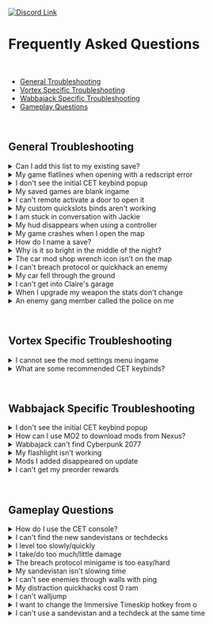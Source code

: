 [![Discord Link](https://i.imgur.com/OehZMjj.png)](https://discord.gg/eJdMQKnQVt "Discord for Support and Feedback")

# Frequently Asked Questions

&#10240;

- [General Troubleshooting](#general-troubleshooting)
- [Vortex Specific Troubleshooting](#vortex-specific-troubleshooting)
- [Wabbajack Specific Troubleshooting](#wabbajack-specific-troubleshooting)
- [Gameplay Questions](#gameplay-questions)

&#10240;

## General Troubleshooting

<details>
  <summary>Can I add this list to my existing save?</summary>
  &#10240;
  
  **You can add this list to an existing vanilla save with no issues.** If you're adding this to a previously modded save, it would depend on the mods that were   associated. Sometimes mods that add items to the game through ArchiveXL can be baked into the save, and if that mod is no longer there, would cause the game to crash.
  
  &#10240;
  
</details>

<details>
  <summary>My game flatlines when opening with a redscript error</summary>
  &#10240;
  
  **It's important to ensure that this list is installed onto a purely vanilla setup to avoid script errors and crashes from old mods.**
  
  Go to your main Cyberpunk 2077 directory and delete the **all** folders except for **"archive"**

![Clean Install 1](https://i.imgur.com/AXG7U40.png)

Additionally delete the **"mod"** folder in **"Cyberpunk 2077/archive/pc/"** 

![Clean Install 2](https://i.imgur.com/YW0s73X.png)

Now make sure you go and verify your game files through **Steam**, **GOG** or **Epic**
  
  &#10240;
  
</details>

<details>
  <summary>I don't see the initial CET keybind popup</summary>
  &#10240;
  
  Go to your main **Cyberpunk 2077 directory** to **"bin/x64/plugins/cyber_engine_tweaks"** and delete **"bindings.json"**, then restart the game.
  
  ![CET binding location](https://i.imgur.com/5BTFUBx.png)
  
   &#10240;
</details>

<details>
  <summary>My saved games are blank ingame</summary>
  &#10240;
  
  ![picture of problem](https://i.imgur.com/XBoH5Fi.png)
  
  If you run into the error displayed above, you will want to disable cloud saves as that game setting can cause this issue.
  
  On the left side of the main menu, click on **"Settings"**
  
  ![Example settings](https://i.imgur.com/2yoHsqd.png)
  
  At the top click **"Gameplay"**
  
  ![first image](https://i.imgur.com/8W36yPc.png)
  
  Scroll down to **"Enable cross-platform Saves"** and ensure that it is turned off
  
  ![second image](https://i.imgur.com/t6QOwYM.png)
  
   &#10240;
  
</details>

<details>
  <summary>I can't remote activate a door to open it</summary>
  &#10240;
  
  ![bnet 1](https://i.imgur.com/DTkEwci.png)
  
  If you run into the above issue where there is no way to remote activate a door or window, you will need to ensure that [Better Netrunning](https://www.nexusmods.com/cyberpunk2077/mods/2302) is correctly configured. On the left side of the main menu click on **"Mods"**
  
  ![bnet 2](https://i.imgur.com/U2wROZZ.png)
  
  Go to **"Better Netrunning"**
  
  ![bnet 3](https://i.imgur.com/GxIVeTh.png)
  
  Scroll down to the **"Access Points"** section and ensure that **"Unlock Networks With No Access Points"** is enabled
  
  ![bnet 4](https://i.imgur.com/7S5GG80.png)
  
  This will correct the issue
  
  ![bnet 5](https://i.imgur.com/W3I8uMT.png)
  
   &#10240;
  
</details>

<details>
  <summary>My custom quickslots binds aren't working</summary>
  &#10240;
  
  In order for your [custom quickslots](https://www.nexusmods.com/cyberpunk2077/mods/3096) options to work, your choices that you bind in the **"Mods"** menu will need to be duplicated in CET. As an example of this, you would first choose a keybind and action for a quickslot by going to **"Mods"** on the left side of the main menu
  
  ![qslot 1](https://i.imgur.com/U2wROZZ.png)
  
  At the top, select **"QSLOTS"**
  
  ![qslot 2](https://i.imgur.com/vNUFxDF.png)
  
  Adjust **"Number of Custom Quickslots"** to be 1 or more
  
  ![qslot 3](https://i.imgur.com/F0eHCqd.png)
  
  In this example, selecting for **"food"** and selecting **"9"** as the keybind
  
  ![qslot 4](https://i.imgur.com/3LBK12M.png)
  
  Press the key you chose to bind for the CET menu in order to open it, and go to **"Bindings"**
  
  ![qslot 5](https://i.imgur.com/ICUwKoO.png)
  
  Will want to duplicate the keybind for the same slot, which was Slot 1
  
  ![qslot 6](https://i.imgur.com/HOAMy7C.png)
  
  Then save the selection, and the quickslot you have chosen will now work
  
  ![qslot 7](https://i.imgur.com/5oVjZgx.png)
  
  &#10240;
  
</details>

<details>
  <summary>I am stuck in conversation with Jackie</summary>
  &#10240;
  
  You're sitting sharing a nice moment pondering the future's opportunities with Jackie at the food stand outside of your apartment, and you need to call the car in order to "feel the factory new ride". If your hints are disabled it won't tell you what to do, but you'll want to call your vehicle, default keybind is **"V"**
  
  ![example of jackie](https://i.imgur.com/CAZD805.png)
  
  &#10240;
  
</details>

<details>
  <summary>My hud disappears when using a controller</summary>
  &#10240;
  
  ![shud](https://i.imgur.com/OuugWwr.png)
  
  The reason this option is off in **"Mod Settings"**, **"LHUD ADDONS"** is if it is on, it allows certain keys to turn off all hud elements, which can be quite annoying on controller. If you would like to turn this on but want to change the keybind you will need to go to 
  
  ```
  FOR VORTEX USERS
  ```
  
  ![shud 2](https://i.imgur.com/t8J91RJ.png)
  
  ```
  FOR WABBAJACK USERS
  ```
  
  In **MO2** in the left panel left click **"Limited Hud"** to highlight it, then right click it and select **"Open in Explorer"**
  
  ![shud 3](https://i.imgur.com/EuBGa2T.png)
  
  Navigate to **"Root/r6/Input"**
  
  ![shud 4](https://i.imgur.com/qReV98j.png)
  
  **"LimitedHUD.xml** can be customized to choose whatever keybinds you would like, [a full list of CDPR's method for key naming here](https://nativedb.red4ext.com/EInputKey)
  
  ![shud 5](https://i.imgur.com/ONUo751.png)
  
  &#10240;
  
</details>

<details>
  <summary>My game crashes when I open the map</summary>
  &#10240;
  
  This is associated with a **Reshade** version issue. As this list does not include and is not tested for any reshade, adding one is at your own risk, and this is one of a multitude of issues that can arise in using one
  
   &#10240;
  
</details>

<details>
  <summary>How do I name a save?</summary>
  &#10240;
  
  You're about to create a manual save, but don't just immediately click it. If you look at the top left above that you will see where you can add a name to your save
  
  ![save](https://i.imgur.com/f96LrEP.png)
  
  &#10240;
  
</details>

<details>
  <summary>Why is it so bright in the middle of the night?</summary>
  &#10240;
  
  This is a vanilla game error and has been reported to CDPR, hopefully they will patch this in the future
  
</details>

<details>
  <summary>The car mod shop wrench icon isn't on the map</summary>
  &#10240;
  
  When on your map, on the left side ensure that when on **"FILTER: CUSTOM"** that the **"DROP POINT"** section is highlighted and the wrench icon for the [Car Modification Shop](https://www.nexusmods.com/cyberpunk2077/mods/4034) will appear in Northeast Watson
  
  ![shop 1](https://i.imgur.com/AXpYYJd.png)
  ![shop 2](https://i.imgur.com/LCJ6TCd.png)
  
  &#10240;
  
</details>

<details>
  <summary>I can't breach protocol or quickhack an enemy</summary>
  &#10240;
  
 This is due to [Better Netrunning's](https://www.nexusmods.com/cyberpunk2077/mods/2302) changes to vanilla network topology
  
  ![netrun](https://i.imgur.com/40Rr5lY.png)
  
  Sometimes the quickest way into a network is an unconscious gonk
  
  &#10240;
  
</details>

<details>
  <summary>My car fell through the ground</summary>
  &#10240;
  
  This is a vanilla game error and has been reported to CDPR, hopefully they will patch this in the future
  
  &#10240;
  
</details>

<details>
  <summary>I can't get into Claire's garage</summary>
  &#10240;
  
  This was a known issue with [Immersive Bartenders](https://www.nexusmods.com/cyberpunk2077/mods/7203) which has now been fixed, but could still be an issue on a save that was running a previous version. If the issue is affecting you, the mod author has an optional file that can be added found [here](https://www.nexusmods.com/cyberpunk2077/mods/7203?tab=files)
  
  ![optional file](https://i.imgur.com/5pOgUZ1.png)
  
  His instructions for using it are
  
  ![beast 2](https://i.imgur.com/5FtutwT.png)
  
  &#10240;
  
</details>

<details>
  <summary>When I upgrade my weapon the stats don't change</summary>
  &#10240;
  
  If you notice this happening on the crafting screen, don't continue to try to upgrade the gun. Reload your save and the issue will be resolved
  
   &#10240;
  
</details>

<details>
  <summary>An enemy gang member called the police on me</summary>
  &#10240;
  
  This is associated with [Vehicle Combat](https://www.nexusmods.com/cyberpunk2077/mods/3815). At high stars, in addition to enemy reinforcements NCDP's finest can show up, as a reflection of things getting completely out of hand
  
  &#10240;
  
</details>

&#10240;

## Vortex Specific Troubleshooting

<details>
  <summary>I cannot see the mod settings menu ingame</summary>
  &#10240;
  
  This is often associated with the **Vortex Redmod Autoconversion** being toggled on. It is off by default, but if it has done the autoconversion you will need to go through a process to correct this, and you will not have to redownload the associated mods. Go to the left side of Vortex to the grey bar and click on **"Settings"**
  
  ![step 1](https://i.imgur.com/ilpBWRY.png)
  
Go to the middle top grey bar and click on **"V2077 Settings"** and ensure that **"Automatically convert old style 'archive' mods to REDmods on install"** is greyed out and is not active
  
  ![step 2](https://i.imgur.com/iSYsHmn.png)
  
  ![step 3](https://i.imgur.com/nhjRZnF.png)
  
Go to the left hand side of vortex and click on **"Mods"** on the grey bar
  
  ![step 4](https://imgur.com/qmilmkT.png)
  
 Left click on the mod at the top of the list in the middle of the screen to highlight it
  
  ![step 5](https://i.imgur.com/ZnFt4GG.png)
  
Scroll to the bottom mod in the list and shift + left click it in order to highlight all of the mods
  
  ![step 6](https://i.imgur.com/sMgjtyG.png)
  
  On the white bar that has appeared at the very bottom of the list click **"Remove"**
  
  ![step 7](https://i.imgur.com/YOX2Eh1.png)
  
  In the popup that appears ensure that **"Remove Mod"** is ticked with a blue and white checkmark, but that **"Delete Archive"** remains unticked and clear
  
  ![step 8](https://i.imgur.com/TCjQfam.png)
  
 Click **"Remove"** at the bottom right of the popup 
  
  ![step 9](https://i.imgur.com/0DZZrf9.png)
  
 In the next popup, tick the box for **"Apply to Recommended Mods"** so that a blue and white checkmark appears 
  
  ![step 10](https://i.imgur.com/DdN6SNc.png)
  
  ![step 11](https://i.imgur.com/T2FjoXZ.png)
  
Then click on **"Disable"** bottom right of the grey popup  
  
  ![step 12](https://i.imgur.com/umC3y4R.png)
  
The list of mods will now show as **"Uninstalled"** in blue
  
  ![step 13](https://i.imgur.com/gcxRfNe.png)
  
Scroll down to the mod **"Cyberpunk Thing"** and left click it 
  
  ![step 14](https://i.imgur.com/uSZAlMx.png)
  
  After highlighting **"Cyberpunk Thing"** right click it and left click **"Install"**
  
  ![step 15](https://i.imgur.com/alHSwBk.png)
  
  In the popup that appears click **"Install Now"**
  
  ![step 16](https://i.imgur.com/L2LCxFQ.png)
  
 These steps will undo the REDmod autoconversion that vortex performed and will correct your install without you having to redownload any mods
  
  &#10240;
  
</details>

<details>
  <summary>What are some recommended CET keybinds?</summary>
  &#10240;
  
  Some binding recommendations for important features
  
  ![here](https://i.imgur.com/H3FeGjQ.png)
  
  &#10240;
  
</details>

&#10240;

## Wabbajack Specific Troubleshooting

<details>
  <summary>I don't see the initial CET keybind popup</summary>
  &#10240;
  
  In **MO2**, right click on **"CT Config"** in the left hand panel and select **"Open in Explorer"** and go to **"Root/bin/x64/plugins/cyber_engine_tweaks"** and delete **"bindings.json"**, then restart the game.
  
  ![CET binding location](https://i.imgur.com/cDUXnZP.png)
  
  &#10240;
  
  </details>

<details>
  
  <summary>How can I use MO2 to download mods from Nexus?</summary>
  &#10240;
  
  Lorem ipsum dolor sit amet, consectetur adipiscing elit. Sed euismod ac dolor vel pharetra. Sed gravida purus a dolor lobortis, sed bibendum dolor rutrum.
  
</details>

<details>
  <summary>Wabbajack can't find Cyberpunk 2077</summary>
  &#10240;
  
  Lorem ipsum dolor sit amet, consectetur adipiscing elit. Sed euismod ac dolor vel pharetra. Sed gravida purus a dolor lobortis, sed bibendum dolor rutrum.
  
</details>

<details>
  <summary>My flashlight isn't working</summary>
  &#10240;
  
  In order to use the included mod [Simple Flashlight](https://www.nexusmods.com/cyberpunk2077/mods/2913) open the "Game Folder Files" folder in your modlist install location, and copy the archive folder into your main Cyberpunk 2077 directory

![demonstration of game folder files thing](https://media.giphy.com/media/N8oz510KVUrX2PzLBN/giphy.gif)
  
  &#10240;
  
</details>

<details>
  <summary>Mods I added disappeared on update</summary>
  &#10240;
  
  Lorem ipsum dolor sit amet, consectetur adipiscing elit. Sed euismod ac dolor vel pharetra. Sed gravida purus a dolor lobortis, sed bibendum dolor rutrum.
  
</details>

<details>
  <summary>I can't get my preorder rewards</summary>
  &#10240;
  
  Lorem ipsum dolor sit amet, consectetur adipiscing elit. Sed euismod ac dolor vel pharetra. Sed gravida purus a dolor lobortis, sed bibendum dolor rutrum.
  
</details>

&#10240;

## Gameplay Questions

<details>
  <summary>How do I use the CET console?</summary>
  &#10240;
  
  You can find a guide on some useful CET console commands [here](https://wiki.redmodding.org/cyber-engine-tweaks/console/how-do-i)
  
   &#10240;
  
</details>

<details>
  <summary>I can't find the new sandevistans or techdecks</summary>
  &#10240;
  
  You can find the new sandevistans added by [Time Dilation Overhaul](https://www.nexusmods.com/cyberpunk2077/mods/4931) at
  
  ![locations 1](https://i.imgur.com/6PySXe7.png)
  
  You can find the new techdecks added by [Drone Companions](https://www.nexusmods.com/cyberpunk2077/mods/4520)
  
  ![locations 2](https://i.imgur.com/EBG6RLY.png)
  
  ![locations 3](https://i.imgur.com/BF7qHnT.png)
  
  &#10240;
  
</details>

<details>
  <summary>I level too slowly/quickly</summary>
  &#10240;
  
  Adjustments to leveling can be made by going to **"Mods"** in the main menu
  
  ![step 1](https://i.imgur.com/U2wROZZ.png)
  
  Go to **"RMK Mods"**
  
  ![rmk mods](https://i.imgur.com/uOJA9Yt.png)
  
  Scroll to **"Simple XP Multiplier"** and adjust any values to your liking
  
  ![simple xp mult](https://i.imgur.com/YWYtwsp.png)
  
  &#10240;
  
</details>

<details>
  <summary>I take/do too much/little damage</summary>
  &#10240;
  
  Adjustments to damage taken or done can be made by going to **"Mods"** in the main menu
  
  ![step 1](https://i.imgur.com/U2wROZZ.png)
  
  Go to **"RMK Mods"**
  
  ![rmk mods](https://i.imgur.com/uOJA9Yt.png)
  
  Scroll to the **"Damage to NPC Multiplier"** or **"Damage to Player Multiplier"** and adjust any values to your liking
  
  ![dmg npc](https://i.imgur.com/k9yXNSS.png)
  ![dmg plyr](https://i.imgur.com/8HUjNHo.png)
  
  &#10240;
  
</details>

<details>
  <summary>The breach protocol minigame is too easy/hard</summary>
  &#10240;
  
  Adjustments to the breach protocol can be made by going to **"Mods"** in the main menu
  
  ![step 1](https://i.imgur.com/U2wROZZ.png)
  
  Go to **"RMK Mods"**
  
  ![rmk mods](https://i.imgur.com/uOJA9Yt.png)
  
  Scroll to the **"Challenging Breach Minigame"** and adjust any values to your liking
  
  ![brch](https://i.imgur.com/uiiogVl.png)
  
  &#10240;
  
</details>

<details>
  <summary>My sandevistan isn't slowing time</summary>
  &#10240;
  
  With [Time Dilation Overhaul,](https://www.nexusmods.com/cyberpunk2077/mods/4931) some of the brands like Dynalar and Zetatech have very low (near real time) time dilation strength by default. Recommend staying with the defaults, but this can be adjusted by going to **"Mods"**
  
  ![step 1](https://i.imgur.com/U2wROZZ.png)
  
  and go to **"TDO"** to make any desired adjustments
  
  ![tdo menu](https://i.imgur.com/Z3ITTaW.png)
  
  &#10240;
  
</details>

<details>
  <summary>I can't see enemies through walls with ping</summary>
  &#10240;
  
  This is a purposeful balance adjustment accomplished with the included mod [Disable Highlighting Through Walls,](https://www.nexusmods.com/cyberpunk2077/mods/3314) as without it ping can lead to extreme ease combined with tech weapons, and makes stealth far less rewarding. You are still able to manually mark enemies either yourself or through the [Nano Drone](https://www.nexusmods.com/cyberpunk2077/mods/3419) and this mark will show through walls
  
  ![walls](https://i.imgur.com/MzsrFMr.png)
  ![walls 2](https://i.imgur.com/Y4MmLNr.png)
  
  &#10240;
  
</details>

<details>
  <summary>My distraction quickhacks cost 0 ram</summary>
  &#10240;
  
  This is a known [Better Netrunning](https://www.nexusmods.com/cyberpunk2077/mods/2302) issue and is a ui glitch but does not affect the actual cost, which is correctly taken from your ram. The author is aware of the issue, but since the mod adds so much it is very much worth using
  
  &#10240;
  
</details>

<details>
  <summary>I can't walljump</summary>
  &#10240;
  
  The included mod [Alternative Midair Movement and Walljumping](https://www.nexusmods.com/cyberpunk2077/mods/5160) was customized for inclusion with [Demigod's](https://www.nexusmods.com/cyberpunk2077/users/30144935) permission to have the changes associated with the cyberware **"Maneuvering System"** which can be bought at the Arroyo Ripperdoc
  
  &#10240;
  
</details>

<details>
  <summary>I want to change the Immersive Timeskip hotkey from o</summary>
  &#10240;
  
  Lorem ipsum dolor sit amet, consectetur adipiscing elit. Sed euismod ac dolor vel pharetra. Sed gravida purus a dolor lobortis, sed bibendum dolor rutrum.
  
</details>

<details>
  <summary>I can't use a sandevistan and a techdeck at the same time</summary>
  &#10240;
  
  Lorem ipsum dolor sit amet, consectetur adipiscing elit. Sed euismod ac dolor vel pharetra. Sed gravida purus a dolor lobortis, sed bibendum dolor rutrum.
  
</details>
